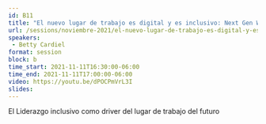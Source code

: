 ```yaml
---
id: B11
title: "El nuevo lugar de trabajo es digital y es inclusivo: Next Gen Workplace"
url: /sessions/noviembre-2021/el-nuevo-lugar-de-trabajo-es-digital-y-es-inclusivo
speakers:
 - Betty Cardiel
format: session
block: b
time_start: 2021-11-11T16:30:00-06:00
time_end: 2021-11-11T17:00:00-06:00
video: https://youtu.be/dPOCPmVrL3I
slides:
---
```


El Liderazgo inclusivo como driver del lugar de trabajo del futuro
